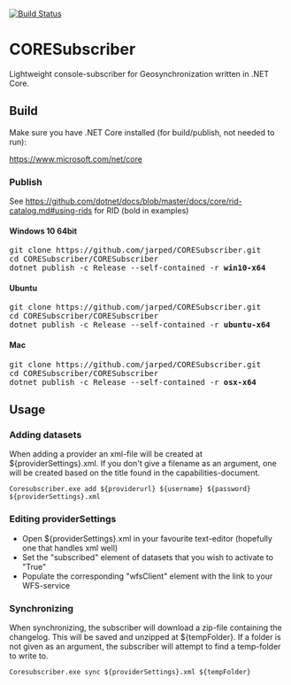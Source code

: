 [![Build Status](https://travis-ci.org/jarped/CORESubscriber.svg?branch=master)](https://travis-ci.org/jarped/CORESubscriber)

# CORESubscriber

Lightweight console-subscriber for Geosynchronization written in .NET Core.

## Build

Make sure you have .NET Core installed (for build/publish, not needed to run):

https://www.microsoft.com/net/core


### Publish

See https://github.com/dotnet/docs/blob/master/docs/core/rid-catalog.md#using-rids for RID (bold in examples)

#### Windows 10 64bit
<pre>
git clone https://github.com/jarped/CORESubscriber.git
cd CORESubscriber/CORESubscriber
dotnet publish -c Release --self-contained -r <b>win10-x64</b>
</pre>
#### Ubuntu
<pre>
git clone https://github.com/jarped/CORESubscriber.git
cd CORESubscriber/CORESubscriber
dotnet publish -c Release --self-contained -r <b>ubuntu-x64</b>
</pre>
#### Mac
<pre>
git clone https://github.com/jarped/CORESubscriber.git
cd CORESubscriber/CORESubscriber
dotnet publish -c Release --self-contained -r <b>osx-x64</b>
</pre>

## Usage

### Adding datasets

When adding a provider an xml-file will be created at ${providerSettings}.xml. If you don't give a filename as an argument, one will be created based on the title found in the capabilities-document.

```
Coresubscriber.exe add ${providerurl} ${username} ${password} ${providerSettings}.xml
```
### Editing providerSettings

* Open ${providerSettings}.xml in your favourite text-editor (hopefully one that handles xml well)
* Set the "subscribed" element of datasets that you wish to activate to "True"
* Populate the corresponding "wfsClient" element with the link to your WFS-service

### Synchronizing

When synchronizing, the subscriber will download a zip-file containing the changelog. This will be saved and unzipped at ${tempFolder}. If a folder is not given as an argument, the subscriber will attempt to find a temp-folder to write to.

```
Coresubscriber.exe sync ${providerSettings}.xml ${tempFolder}
```
